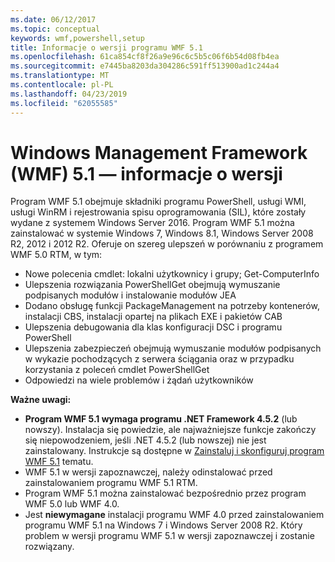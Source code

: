 ```yaml
---
ms.date: 06/12/2017
ms.topic: conceptual
keywords: wmf,powershell,setup
title: Informacje o wersji programu WMF 5.1
ms.openlocfilehash: 61ca854cf8f26a9e96c6c5b5c06f6b54d08fb4ea
ms.sourcegitcommit: e7445ba8203da304286c591ff513900ad1c244a4
ms.translationtype: MT
ms.contentlocale: pl-PL
ms.lasthandoff: 04/23/2019
ms.locfileid: "62055585"
---
```

# <a name="windows-management-framework-wmf-51-release-notes"></a>Windows Management Framework (WMF) 5.1 — informacje o wersji

Program WMF 5.1 obejmuje składniki programu PowerShell, usługi WMI, usługi WinRM i rejestrowania spisu oprogramowania (SIL), które zostały wydane z systemem Windows Server 2016.
Program WMF 5.1 można zainstalować w systemie Windows 7, Windows 8.1, Windows Server 2008 R2, 2012 i 2012 R2. Oferuje on szereg ulepszeń w porównaniu z programem WMF 5.0 RTM, w tym:

- Nowe polecenia cmdlet: lokalni użytkownicy i grupy; Get-ComputerInfo
- Ulepszenia rozwiązania PowerShellGet obejmują wymuszanie podpisanych modułów i instalowanie modułów JEA
- Dodano obsługę funkcji PackageManagement na potrzeby kontenerów, instalacji CBS, instalacji opartej na plikach EXE i pakietów CAB
- Ulepszenia debugowania dla klas konfiguracji DSC i programu PowerShell
- Ulepszenia zabezpieczeń obejmują wymuszanie modułów podpisanych w wykazie pochodzących z serwera ściągania oraz w przypadku korzystania z poleceń cmdlet PowerShellGet
- Odpowiedzi na wiele problemów i żądań użytkowników

**Ważne uwagi:**

- **Program WMF 5.1 wymaga programu .NET Framework 4.5.2** (lub nowszy). Instalacja się powiedzie, ale najważniejsze funkcje zakończy się niepowodzeniem, jeśli .NET 4.5.2 (lub nowszej) nie jest zainstalowany. Instrukcje są dostępne w [Zainstaluj i skonfiguruj program WMF 5.1](https://msdn.microsoft.com/powershell/wmf/5.1/install-configure) tematu.
- WMF 5.1 w wersji zapoznawczej, należy odinstalować przed zainstalowaniem programu WMF 5.1 RTM.
- Program WMF 5.1 można zainstalować bezpośrednio przez program WMF 5.0 lub WMF 4.0.
- Jest __niewymagane__ instalacji programu WMF 4.0 przed zainstalowaniem programu WMF 5.1 na Windows 7 i Windows Server 2008 R2. Który problem w wersji programu WMF 5.1 w wersji zapoznawczej i zostanie rozwiązany.
